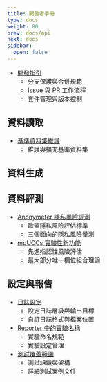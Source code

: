 ```yaml
---
title: 開發者手冊
type: docs
weight: 80
prev: docs/api
next: docs
sidebar:
  open: false
---
```



- [開發指引](./development-guidelines)
  - 分支保護與合併規範
  - Issue 與 PR 工作流程
  - 套件管理與版本控制

## 資料讀取
- [基準資料集維護](./benchmark-datasets)
  - 維護與擴充基準資料集

## 資料生成

## 資料評測
- [Anonymeter 隱私風險評測](./anonymeter)
  - 歐盟隱私風險評估標準
  - 三個面向的隱私風險量測
- [mpUCCs 實驗性新功能](./mpuccs)
  - 先進指認性風險評估
  - 最大部分唯一欄位組合理論

## 設定與報告
- [日誌設定](./logging-configuration)
  - 設定日誌層級與輸出目標
  - 自訂日誌格式與檔案位置
- [Reporter 中的實驗名稱](./experiment-naming-in-reporter)
  - 實驗命名規範
  - 實驗設定管理
- [測試覆蓋範圍](./test-coverage)
  - 測試組織與架構
  - 詳細測試案例文件